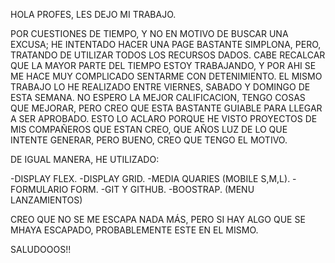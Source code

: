 HOLA PROFES, LES DEJO MI TRABAJO.


POR CUESTIONES DE TIEMPO, Y NO EN MOTIVO DE BUSCAR UNA EXCUSA; HE INTENTADO HACER UNA PAGE BASTANTE SIMPLONA, PERO, TRATANDO DE UTILIZAR TODOS LOS RECURSOS DADOS.
CABE RECALCAR QUE LA MAYOR PARTE DEL TIEMPO ESTOY TRABAJANDO, Y POR AHI SE ME HACE MUY COMPLICADO SENTARME CON DETENIMIENTO.
EL MISMO TRABAJO LO HE REALIZADO ENTRE VIERNES, SABADO Y DOMINGO DE ESTA SEMANA.
NO ESPERO LA MEJOR CALIFICACION, TENGO COSAS QUE MEJORAR, PERO CREO QUE ESTA BASTANTE GUIABLE PARA LLEGAR A SER APROBADO.
ESTO LO ACLARO PORQUE HE VISTO PROYECTOS DE MIS COMPAÑEROS QUE ESTAN CREO, QUE AÑOS LUZ DE LO QUE INTENTE GENERAR, PERO BUENO, CREO QUE TENGO EL MOTIVO.


DE IGUAL MANERA, HE UTILIZADO:

-DISPLAY FLEX.
-DISPLAY GRID.
-MEDIA QUARIES (MOBILE S,M,L).
-FORMULARIO FORM.
-GIT Y GITHUB.
-BOOSTRAP. (MENU LANZAMIENTOS)


CREO QUE NO SE ME ESCAPA NADA MÁS, PERO SI HAY ALGO QUE SE MHAYA ESCAPADO, PROBABLEMENTE ESTE EN EL MISMO.

SALUDOOOS!!

